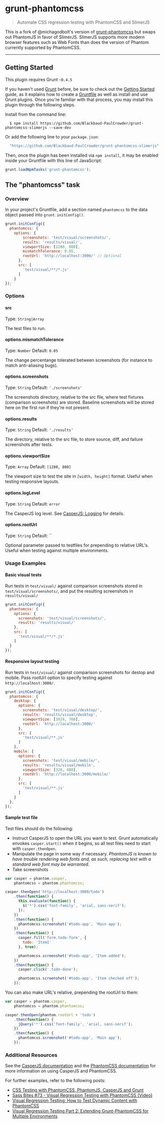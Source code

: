 # grunt-phantomcss

> Automate CSS regression testing with PhantomCSS and SlimerJS

This is a fork of @michagodbolt's version of [grunt-phantomcss](https://github.com/micahgodbolt/grunt-phantomcss) but swaps out PhantomJS in favor of SlimerJS.  SlimerJS supports more modern browser features such as Web Fonts than does the version of Phantom currently supported by PhantomCSS.

----

## Getting Started
This plugin requires Grunt `~0.4.5`

If you haven't used [Grunt](http://gruntjs.com/) before, be sure to check out the [Getting Started](http://gruntjs.com/getting-started) guide, as it explains how to create a [Gruntfile](http://gruntjs.com/sample-gruntfile) as well as install and use Grunt plugins. Once you're familiar with that process, you may install this plugin through the following steps.

Install from the command line:

```
  $ npm install https://github.com/Blackbaud-PaulCrowder/grunt-phantomcss-slimerjs --save-dev
```

Or add the following line to your `package.json`:

```js
  "https://github.com/Blackbaud-PaulCrowder/grunt-phantomcss-slimerjs": "^0.4.0"
```

Then, once the plugin has been installed via `npm install`, it may be enabled inside your Gruntfile with this line of JavaScript:

```js
grunt.loadNpmTasks('grunt-phantomcss');
```

## The "phantomcss" task

### Overview
In your project's Gruntfile, add a section named `phantomcss` to the data object passed into `grunt.initConfig()`.

```js
grunt.initConfig({
  phantomcss: {
    options: {
        screenshots: 'test/visual/screenshots/',
        results: 'results/visual/',
        viewportSize: [1280, 800],
        mismatchTolerance: 0.05,
        rootUrl: 'http://localhost:3000/' // Optional
      },
      src: [
        'test/visual/**/*.js'
      ]
    }
});
```

### Options

#### src
Type: `String|Array`

The test files to run.

#### options.mismatchTolerance
Type: `Number`
Default: `0.05`

The change percentange tolerated between screenshots (for instance to match anti-aliasing bugs).

#### options.screenshots
Type: `String`
Default: `'./screenshots'`

The screenshots directory, relative to the src file, where test fixtures (comparison screenshots) are stored. Baseline screenshots will be stored here on the first run if they're not present.

#### options.results
Type: `String`
Default: `'./results'`

The directory, relative to the src file, to store source, diff, and failure screenshots after tests.

#### options.viewportSize
Type: `Array`
Default: `[1280, 800]`

The viewport size to test the site in `[width, height]` format. Useful when testing responsive layouts.

#### options.logLevel
Type: `String`
Default: `error`

The CasperJS log level. See [CasperJS: Logging](http://casperjs.readthedocs.org/en/latest/logging.html) for details.

#### options.rootUrl
Type: `String`
Default: ``

Optional parameter passed to testfiles for prepending to relative URL's. Useful when testing against multiple environments.


### Usage Examples

#### Basic visual tests
Run tests in `test/visual/` against comparison screenshots stored in `test/visual/screenshots/`, and put the resulting screenshots in `results/visual/`

```js
grunt.initConfig({
  phantomcss: {
    options: {
      screenshots: 'test/visual/screenshots/',
      results: 'results/visual/'
    },
    src: [
      'test/visual/**/*.js'
    ]
  }
});
```

#### Responsive layout testing
Run tests in `test/visual/` against comparison screenshots for destop and mobile. Pass rootUrl option to specify testing against `http://localhost:3000/`.

```js
grunt.initConfig({
  phantomcss: {
    desktop: {
      options: {
        screenshots: 'test/visual/desktop/',
        results: 'results/visual/desktop',
        viewportSize: [1024, 768],
        rootUrl: 'http://localhost:3000/'
      },
      src: [
        'test/visual/**.js'
      ]
    },
    mobile: {
      options: {
        screenshots: 'test/visual/mobile/',
        results: 'results/visual/mobile',
        viewportSize: [320, 480],
        rootUrl: 'http://localhost:3000/mobile/'
      },
      src: [
        'test/visual/**.js'
      ]
    }
  },
});
```

#### Sample test file

Test files should do the following:
* Instruct CasperJS to open the URL you want to test. Grunt automatically envokes `casper.start()` when it begins, so all test files need to start with `casper.thenOpen`.
* Manipulate the page in some way if necessary. *PhantomJS is known to have trouble rendering web fonts and, as such, replacing text with a standard web font may be warranted.*
* Take screenshots

```javascript
var casper = phantom.casper,
    phantomcss = phantom.phantomcss;

casper.thenOpen('http://localhost:3000/todo')
    .then(function() {
      this.evaluate(function() {
        $('*').css('font-family', 'arial, sans-serif');
      });
    })
    .then(function() {
      phantomcss.screenshot('#todo-app', 'Main app');
    })
    .then(function() {
      casper.fill('form.todo-form', {
        todo: 'Item1'
      }, true);

      phantomcss.screenshot('#todo-app', 'Item added');
    })
    .then(function() {
      casper.click('.todo-done');

      phantomcss.screenshot('#todo-app', 'Item checked off');
    });
```

You can also make URL's relative, prepending the rootUrl to them:

```javascript
var casper = phantom.casper,
    phantomcss = phantom.phantomcss;

casper.thenOpen(phantom.rootUrl + 'todo')
    .then(function() {
      jQuery('*').css('font-family', 'arial, sans-serif');
    })
    .then(function() {
      phantomcss.screenshot('#todo-app', 'Main app');
    });
```


### Additional Resources
See the [CasperJS documentation](http://casperjs.readthedocs.org/en/latest/modules/casper.html) and the [PhantomCSS documentation](https://github.com/Huddle/PhantomCSS) for more information on using CasperJS and PhantomCSS.

For further examples, refer to the following posts:
  * [CSS Testing with PhantomCSS, PhantomJS, CasperJS and Grunt](http://www.phase2technology.com/blog/css-testing-with-phantomcss-phantomjs-casperjs-and-grunt/)
  * [Sass Bites #73 - Visual Regression Testing with PhantomCSS (Video)](https://youtu.be/cZtN6xvPcPk?t=14m1s)
  * [Visual Regression Testing: How to Test Dynamic Content with PhantomCSS](http://www.phase2technology.com/blog/visual-regression-testing-how-to-test-dynamic-content-phantomcss/)
  * [Visual Regression Testing Part 2: Extending Grunt-PhantomCSS for Multiple Environments](http://www.phase2technology.com/blog/visual-regression-testing-part-2-extending-grunt-phantomcss-for-multiple-environments/)
